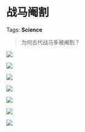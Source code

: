 # 战马阉割

Tags: **Science**

> 为何古代战马多被阉割？



![](https://pic2.zhimg.com/50/v2-98434d92403dc676ac8dbb49a4793002_720w.jpg?source=1940ef5c)  


![](https://pic1.zhimg.com/50/v2-8fc885ca5a539d02cd09e7768cfc20f2_720w.jpg?source=1940ef5c)  


![](https://pic3.zhimg.com/50/v2-e0763c58fdf4d425be9f2ddaa5e63ef7_720w.jpg?source=1940ef5c)  


![](https://pic3.zhimg.com/50/v2-f7d95bc1580963e384e99ae0393c6438_720w.jpg?source=1940ef5c)  


![](https://pic2.zhimg.com/50/v2-cd333fc261d50bcd6091ecd99936cc89_720w.jpg?source=1940ef5c)  


![](https://pic3.zhimg.com/50/v2-1624bf8295864ee899610a4ecfb69e1f_720w.jpg?source=1940ef5c)  


![](https://pic3.zhimg.com/50/v2-3cc0d680a92e55b369208b3dfcc4fca3_720w.jpg?source=1940ef5c)


